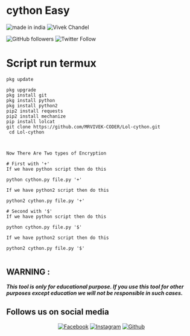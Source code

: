 # cython Easy 

 
![made in india](https://img.shields.io/badge/MADE%20IN%20-INDIA-green?style=for-the-badge&logo=appveyor)
![Vivek Chandel](https://img.shields.io/badge/Vivek%20-Chandel-green?style=for-the-badge&logo=appveyor)
 
![GitHub followers](https://img.shields.io/github/followers/MRVIVEK-CODER?style=for-the-badge)
![Twitter Follow](https://img.shields.io/twitter/follow/vivek_chandel?color=%23ff128c&label=%40VivekXD&style=for-the-badge)
 
 
# Script run termux
```  
pkg update
 
pkg upgrade
pkg install git
pkg install python
pkg install python2 
pip2 install requests
pip2 install mechanize
pip install lolcat
git clone https://github.com/MRVIVEK-CODER/Lol-cython.git
 cd Lol-cython



Now There Are Two types of Encryption

# First with '+'
If we have python script then do this

python cython.py file.py '+'

If we have python2 script then do this

python2 cython.py file.py '+'

# Second with '$'
If we have python script then do this

python cython.py file.py '$'

If we have python2 script then do this

python2 cython.py file.py '$'


```
 
## WARNING : 
***This tool is only for educational purpose. If you use this tool for other purposes except education we will not be responsible in such cases.***
## Follows us on social media
<p align="center">
<a href="https://fb.com/Vivek.chandel.420"><img title="Facebook" src="https://img.shields.io/badge/Facebook-red?style=for-the-badge&logo=facebook"></a>
<a href="https://www.instagram.com/hacker_solution_by_vivek"><img title="Instagram" src="https://img.shields.io/badge/INSTAGRAM-purple?style=for-the-badge&logo=instagram"></a>
<a href="https://github.com/MRVIVEK-CODER"><img title="Github" src="https://img.shields.io/badge/Github-MRVIVEK--CODER-blue?style=for-the-badge&logo=github"></a>
 
 
